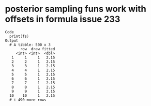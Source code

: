 # posterior sampling funs work with offsets in formula issue 233

    Code
      print(fs)
    Output
      # A tibble: 500 x 3
           row  draw fitted
         <int> <int>  <dbl>
       1     1     1   2.15
       2     2     1   2.15
       3     3     1   2.15
       4     4     1   2.15
       5     5     1   2.15
       6     6     1   2.15
       7     7     1   2.15
       8     8     1   2.15
       9     9     1   2.15
      10    10     1   2.15
      # i 490 more rows

